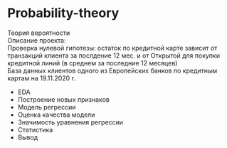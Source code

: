 # Probability-theory
Теория вероятности\
Описание проекта:\
Проверка нулевой гипотезы: остаток по кредитной карте зависит от транзакций клиента за послдение 12 мес. и от Открытой для покупки кредитной линий (в среднем за последние 12 месяцев)\
База данных клиентов одного из Европейских банков по кредитным картам на 19.11.2020 г.
* EDA
* Построение новых признаков
* Модель регрессии
* Оценка качества модели
* Значимость уравнения регрессии
* Статистика
* Вывод
